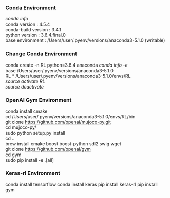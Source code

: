 ### Conda Environment  
_conda info_  
conda version : 4.5.4  
conda-build version : 3.4.1  
python version : 3.6.4.final.0  
base environment : /Users/user/.pyenv/versions/anaconda3-5.1.0  (writable)  

### Change Conda Environment  
conda create -n RL python=3.6.4 anaconda
_conda info -e_  
base                     /Users/user/.pyenv/versions/anaconda3-5.1.0  
RL                    *  /Users/user/.pyenv/versions/anaconda3-5.1.0/envs/RL  
_source activate RL_  
_source deactivate_  

### OpenAI Gym Environment  
conda install cmake  
cd /Users/user/.pyenv/versions/anaconda3-5.1.0/envs/RL/bin  
git clone https://github.com/openai/mujoco-py.git  
cd mujoco-py/  
sudo python setup.py install  
cd ..  
brew install cmake boost boost-python sdl2 swig wget  
git clone https://github.com/openai/gym  
cd gym  
sudo pip install -e .[all]  

### Keras-rl Environment
conda install tensorflow
conda install keras
pip install keras-rl
pip install gym

